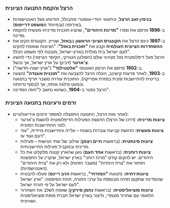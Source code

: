 ### הרצל והקמת התנועה הציונית

- **בנימין זאב הרצל**, עיתונאי יהודי-אוסטרי מתבולל, הזדעזע מגל האנטישמיות באירופה (ובמיוחד מ**משפט דרייפוס**).
- ב-**1896** פרסם את ספרו **"מדינת היהודים"**, שהציג תוכנית מדינית-מעשית להקמת מדינה.
- ב-**1897** כינס הרצל את **הקונגרס הציוני הראשון** ב**באזל**, שווייץ. הקונגרס הקים את **ההסתדרות הציונית העולמית** וקבע את **"תוכנית באזל"**: "הציונות שואפת להקים לעם ישראל בית מולדת בארץ-ישראל, מובטח לפי משפט הכלל".
- הרצל פעל דיפלומטית מול מנהיגי עולם (הסולטן הטורקי, הקיסר הגרמני) כדי להשיג **צ'ארטר** (זיכיון) על ארץ ישראל, אך נכשל.
- ב-**1902** פרסם את הרומן האוטופי **"אלטנוילנד"** ("ארץ ישנה-חדשה").
- ב-**1903**, לאחר פרעות קישינב, העלה הרצל להצבעה את **"תוכנית אוגנדה"** (הצעה בריטית להתיישבות זמנית במזרח אפריקה). התוכנית עוררה משבר חריף בתנועה וכמעט פילגה אותה, אך לבסוף נדחתה.
- הרצל נפטר ב-**1904**, כשהוא נחשב ל"חוזה המדינה".

### זרמים ורעיונות בתנועה הציונית

- לאחר מות הרצל, התנועה התפצלה למספר זרמים אידיאולוגיים:
  - **ציונות מדינית:** (דרכו של הרצל) הדגשת הפעילות הדיפלומטית להשגת צ'ארטר לפני ההתיישבות המונית.
  - **ציונות מעשית:** הדגשת קביעת עובדות בשטח – עלייה והתיישבות מיידית, "עוד דונם ועוד עז".
  - **ציונות סינתטית:** (בראשות **חיים ויצמן**) שילוב של שתי הגישות – פעילות מדינית ובמקביל פעילות התיישבותית.
  - **ציונות רוחנית:** (בראשות **אחד העם**) טען שהארץ קטנה מלקלוט את כל היהודים. יש להקים קודם "מרכז רוחני" בארץ ישראל, שיקרין על התפוצות ויפתור את "צרת היהדות" (משבר הזהות) ולא רק את "צרת היהודים" (האנטישמיות).
  - **ציונות דתית:** (תנועת **"המזרחי"**, בראשות **הרב ריינס**) פעלה להבטיח שהמדינה שתקום תהיה מבוססת על ערכי התורה, תחת הסיסמה: "ארץ ישראל לעם ישראל על פי תורת ישראל".
  - **ציונות סוציאליסטית:** (בראשות **נחמן סירקין**) שאפה לשלב את השחרור הלאומי עם שחרור מעמדי, וליצור בארץ ישראל חברת מופת סוציאליסטית ושוויונית.
